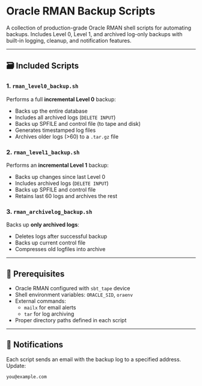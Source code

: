 # Oracle RMAN Backup Scripts

A collection of production-grade Oracle RMAN shell scripts for automating backups. Includes Level 0, Level 1, and archived log-only backups with built-in logging, cleanup, and notification features.

---

## 🗃️ Included Scripts

### 1. `rman_level0_backup.sh`
Performs a full **incremental Level 0** backup:
- Backs up the entire database
- Includes all archived logs (`DELETE INPUT`)
- Backs up SPFILE and control file (to tape and disk)
- Generates timestamped log files
- Archives older logs (>60) to a `.tar.gz` file

### 2. `rman_level1_backup.sh`
Performs an **incremental Level 1** backup:
- Backs up changes since last Level 0
- Includes archived logs (`DELETE INPUT`)
- Backs up SPFILE and control file
- Retains last 60 logs and archives the rest

### 3. `rman_archivelog_backup.sh`
Backs up **only archived logs**:
- Deletes logs after successful backup
- Backs up current control file
- Compresses old logfiles into archive

---

## 🧰 Prerequisites

- Oracle RMAN configured with `sbt_tape` device
- Shell environment variables: `ORACLE_SID`, `oraenv`
- External commands:
  - `mailx` for email alerts
  - `tar` for log archiving
- Proper directory paths defined in each script

---

## 📨 Notifications

Each script sends an email with the backup log to a specified address. Update:
```bash
you@example.com
